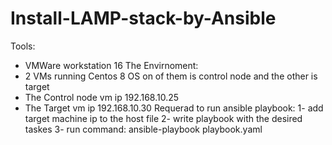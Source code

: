 # Install-LAMP-stack-by-Ansible

Tools: 
  - VMWare workstation 16
The Envirnoment:
  - 2 VMs running Centos 8 OS on of them is control node and the other is target
  - The Control node vm ip 192.168.10.25
  - The Target vm ip 192.168.10.30
Requerad to run ansible playbook:
1- add target machine ip to the host file 
2- write playbook with the desired taskes
3- run command: ansible-playbook playbook.yaml 


    
